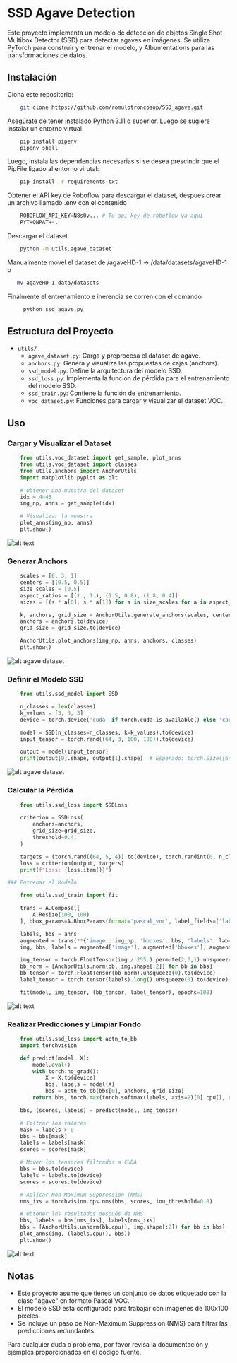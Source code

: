 # SSD Agave Detection

Este proyecto implementa un modelo de detección de objetos Single Shot Multibox Detector (SSD) para detectar agaves en imágenes. Se utiliza PyTorch para construir y entrenar el modelo, y Albumentations para las transformaciones de datos.

## Instalación

Clona este repositorio:
```bash
    git clone https://github.com/romulotroncosop/SSD_agave.git
```
Asegúrate de tener instalado Python 3.11 o superior. Luego se sugiere instalar un entorno virtual
```bash
    pip install pipenv
    pipenv shell
```
Luego, instala las dependencias necesarias si se desea prescindir que el PipFile ligado al entorno virutal:

```bash
    pip install -r requirements.txt
```
Obtener el API key de Roboflow para descargar el dataset, despues crear un archivo llamado .env con el contenido

```python
    ROBOFLOW_API_KEY=N8s0v... # Tu api key de roboflow va aquí
    PYTHONPATH=.
```

Descargar el dataset 
```bash
    python -m utils.agave_dataset
```

Manualmente movel el dataset de /agaveHD-1 -> /data/datasets/agaveHD-1 o 
```bash
   mv agaveHD-1 data/datasets
```
Finalmente el entrenamiento e inerencia se corren con el comando

```bash
     python ssd_agave.py
```

## Estructura del Proyecto

- `utils/`
    - `agave_dataset.py`: Carga y preprocesa el dataset de agave.
    - `anchors.py`: Genera y visualiza las propuestas de cajas (anchors).
    - `ssd_model.py`: Define la arquitectura del modelo SSD.
    - `ssd_loss.py`: Implementa la función de pérdida para el entrenamiento del modelo SSD.
    - `ssd_train.py`: Contiene la función de entrenamiento.
    - `voc_dataset.py`: Funciones para cargar y visualizar el dataset VOC.

## Uso

### Cargar y Visualizar el Dataset
```python
    from utils.voc_dataset import get_sample, plot_anns
    from utils.voc_dataset import classes
    from utils.anchors import AnchorUtils
    import matplotlib.pyplot as plt

    # Obtener una muestra del dataset
    idx = 4445
    img_np, anns = get_sample(idx)

    # Visualizar la muestra
    plot_anns(img_np, anns)
    plt.show()
```
![alt text](data/images/agave.png)

### Generar Anchors
```python
    scales = [6, 3, 1]
    centers = [(0.5, 0.5)]
    size_scales = [0.5]
    aspect_ratios = [(1., 1.), (1.5, 0.8), (1.8, 0.4)]
    sizes = [(s * a[0], s * a[1]) for s in size_scales for a in aspect_ratios]

    k, anchors, grid_size = AnchorUtils.generate_anchors(scales, centers, sizes)
    anchors = anchors.to(device)
    grid_size = grid_size.to(device)

    AnchorUtils.plot_anchors(img_np, anns, anchors, classes)
    plt.show()
```
![alt agave dataset](data/images/proposal.png)


### Definir el Modelo SSD
```python
    from utils.ssd_model import SSD

    n_classes = len(classes)
    k_values = [3, 3, 3]
    device = torch.device('cuda' if torch.cuda.is_available() else 'cpu')

    model = SSD(n_classes=n_classes, k=k_values).to(device)
    input_tensor = torch.rand((64, 3, 100, 100)).to(device)

    output = model(input_tensor)
    print(output[0].shape, output[1].shape)  # Esperado: torch.Size([64, 138, 4]) torch.Size([64, 138, 2])
```
![alt agave dataset](data/images/ssd_arch.png)

### Calcular la Pérdida
```python
    from utils.ssd_loss import SSDLoss

    criterion = SSDLoss(
        anchors=anchors,
        grid_size=grid_size,
        threshold=0.4,
    )

    targets = (torch.rand((64, 5, 4)).to(device), torch.randint(0, n_classes, (64, 5)).to(device))
    loss = criterion(output, targets)
    print(f"Loss: {loss.item()}")

### Entrenar el Modelo

    from utils.ssd_train import fit

    trans = A.Compose([
        A.Resize(100, 100)
    ], bbox_params=A.BboxParams(format='pascal_voc', label_fields=['labels']))

    labels, bbs = anns
    augmented = trans(**{'image': img_np, 'bboxes': bbs, 'labels': labels})
    img, bbs, labels = augmented['image'], augmented['bboxes'], augmented['labels']

    img_tensor = torch.FloatTensor(img / 255.).permute(2,0,1).unsqueeze(0).to(device)
    bb_norm = [AnchorUtils.norm(bb, img.shape[:2]) for bb in bbs]
    bb_tensor = torch.FloatTensor(bb_norm).unsqueeze(0).to(device)
    label_tensor = torch.tensor(labels).long().unsqueeze(0).to(device)

    fit(model, img_tensor, (bb_tensor, label_tensor), epochs=100)
```
![alt text](data/images/predictions.png)
### Realizar Predicciones y Limpiar Fondo
```python
    from utils.ssd_loss import actn_to_bb
    import torchvision

    def predict(model, X):
        model.eval()
        with torch.no_grad():
            X = X.to(device)
            bbs, labels = model(X)
            bbs = actn_to_bb(bbs[0], anchors, grid_size)
        return bbs, torch.max(torch.softmax(labels, axis=2)[0].cpu(), axis=1)

    bbs, (scores, labels) = predict(model, img_tensor)

    # Filtrar los valores
    mask = labels > 0
    bbs = bbs[mask]
    labels = labels[mask]
    scores = scores[mask]

    # Mover los tensores filtrados a CUDA
    bbs = bbs.to(device)
    labels = labels.to(device)
    scores = scores.to(device)

    # Aplicar Non-Maximum Suppression (NMS)
    nms_ixs = torchvision.ops.nms(bbs, scores, iou_threshold=0.8)

    # Obtener los resultados después de NMS
    bbs, labels = bbs[nms_ixs], labels[nms_ixs]
    bbs = [AnchorUtils.unnorm(bb.cpu(), img.shape[:2]) for bb in bbs]
    plot_anns(img, (labels.cpu(), bbs))
    plt.show()
```
![alt text](data/images/cleaned.png)
## Notas

- Este proyecto asume que tienes un conjunto de datos etiquetado con la clase "agave" en formato Pascal VOC.
- El modelo SSD está configurado para trabajar con imágenes de 100x100 píxeles.
- Se incluye un paso de Non-Maximum Suppression (NMS) para filtrar las predicciones redundantes.

Para cualquier duda o problema, por favor revisa la documentación y ejemplos proporcionados en el código fuente.
